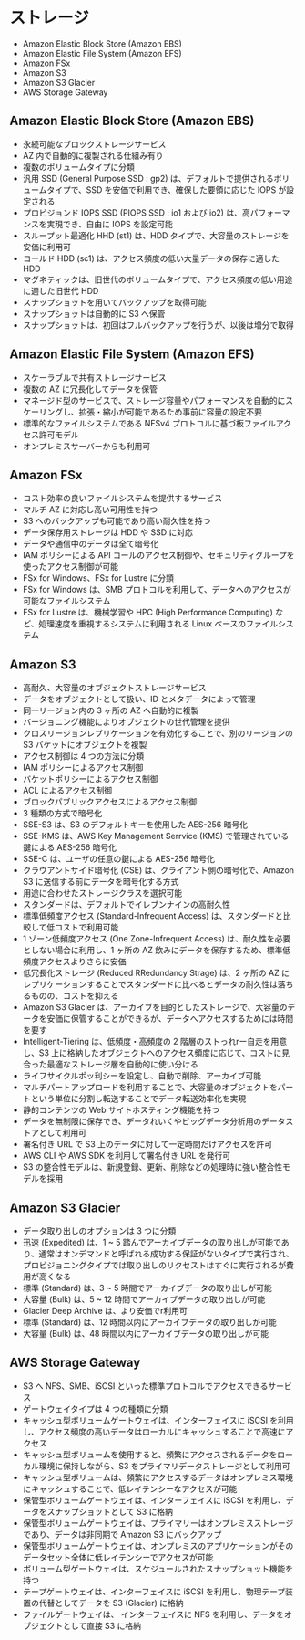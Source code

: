 # ストレージ

* Amazon Elastic Block Store (Amazon EBS)
* Amazon Elastic File System (Amazon EFS)
* Amazon FSx
* Amazon S3
* Amazon S3 Glacier
* AWS Storage Gateway

## Amazon Elastic Block Store (Amazon EBS)
* 永続可能なブロックストレージサービス
* AZ 内で自動的に複製される仕組み有り
* 複数のボリュームタイプに分類
* 汎用 SSD (General Purpose SSD : gp2) は、デフォルトで提供されるボリュームタイプで、SSD を安価で利用でき、確保した要領に応じた IOPS が設定される
* プロビジョンド IOPS SSD (PIOPS SSD : io1 および io2) は、高パフォーマンスを実現でき、自由に IOPS を設定可能
* スループット最適化 HHD (st1) は、HDD タイプで、大容量のストレージを安価に利用可
* コールド HDD (sc1) は、アクセス頻度の低い大量データの保存に適した HDD
* マグネティックは、旧世代のボリュームタイプで、アクセス頻度の低い用途に適した旧世代 HDD
* スナップショットを用いてバックアップを取得可能
* スナップショットは自動的に S3 へ保管
* スナップショットは、初回はフルバックアップを行うが、以後は増分で取得

## Amazon Elastic File System (Amazon EFS)
* スケーラブルで共有ストレージサービス
* 複数の AZ に冗長化してデータを保管
* マネージド型のサービスで、ストレージ容量やパフォーマンスを自動的にスケーリングし、拡張・縮小が可能であるため事前に容量の設定不要
* 標準的なファイルシステムである NFSv4 プロトコルに基づ板ファイルアクセス許可モデル
* オンプレミスサーバーからも利用可

## Amazon FSx
* コスト効率の良いファイルシステムを提供するサービス
* マルチ AZ に対応し高い可用性を持つ
* S3 へのバックアップも可能であり高い耐久性を持つ
* データ保存用ストレージは HDD や SSD に対応
* データや通信中のデータは全て暗号化
* IAM ポリシーによる API コールのアクセス制御や、セキュリティグループを使ったアクセス制御が可能
* FSx for Windows、FSx for Lustre に分類
* FSx for Windows は、SMB プロトコルを利用して、データへのアクセスが可能なファイルシステム
* FSx for Lustre は、機械学習や HPC (High Performance Computing) など、処理速度を重視するシステムに利用される Linux ベースのファイルシステム

## Amazon S3
* 高耐久、大容量のオブジェクトストレージサービス
* データをオブジェクトとして扱い、ID とメタデータによって管理
* 同一リージョン内の 3 ヶ所の AZ へ自動的に複製
* バージョニング機能によりオブジェクトの世代管理を提供
* クロスリージョンレプリケーションを有効化することで、別のリージョンの S3 バケットにオブジェクトを複製
* アクセス制御は 4 つの方法に分類
* IAM ポリシーによるアクセス制御
* バケットポリシーによるアクセス制御
* ACL によるアクセス制御
* ブロックパブリックアクセスによるアクセス制御
* 3 種類の方式で暗号化
* SSE-S3 は、S3 のデフォルトキーを使用した AES-256 暗号化
* SSE-KMS は、AWS Key Management Serrvice (KMS) で管理されている鍵による AES-256 暗号化
* SSE-C は、ユーザの任意の鍵による AES-256 暗号化
* クラウアントサイド暗号化 (CSE) は、クライアント側の暗号化で、Amazon S3 に送信する前にデータを暗号化する方式
* 用途に合わせたストレージクラスを選択可能
* スタンダードは、デフォルトでイレブンナインの高耐久性
* 標準低頻度アクセス (Standard-Infrequent Access) は、スタンダードと比較して低コストで利用可能
* 1 ゾーン低頻度アクセス (One Zone-Infrequent Access) は、耐久性を必要としない場合に利用し、1 ヶ所の AZ 飲みにデータを保存するため、標準低頻度アクセスよりさらに安価
* 低冗長化ストレージ (Reduced RRedundancy Strage) は、2 ヶ所の AZ にレプリケーションすることでスタンダードに比べるとデータの耐久性は落ちるものの、コストを抑える
* Amazon S3 Glacier は、アーカイブを目的としたストレージで、大容量のデータを安価に保管することができるが、データへアクセスするためには時間を要す
* Intelligent-Tiering は、低頻度・高頻度の 2 階層のストっれrー自走を用意し、S3 上に格納したオブジェクトへのアクセス頻度に応じて、コストに見合った最適なストレージ層を自動的に使い分ける
* ライフサイクルポッ利シーを設定し、自動で削除、アーカイブ可能
* マルチパートアップロードを利用することで、大容量のオブジェクトをパートという単位に分割し転送することでデータ転送効率化を実現
* 静的コンテンツの Web サイトホスティング機能を持つ
* データを無制限に保存でき、データれいくやビッグデータ分析用のデータストアとして利用可
* 署名付き URL で S3 上のデータに対して一定時間だけアクセスを許可
* AWS CLI や AWS SDK を利用して署名付き URL を発行可
* S3 の整合性モデルは、新規登録、更新、削除などの処理時に強い整合性モデルを採用

## Amazon S3 Glacier
* データ取り出しのオプションは 3 つに分類
* 迅速 (Expedited) は、1 ~ 5 踏んでアーカイブデータの取り出しが可能であり、通常はオンデマンドと呼ばれる成功する保証がないタイプで実行され、プロビジョニングタイプでは取り出しのリクセストはすぐに実行されるが費用が高くなる
* 標準 (Standard) は、3 ~ 5 時間でアーカイブデータの取り出しが可能
* 大容量 (Bulk) は、5 ~ 12 時間でアーカイブデータの取り出しが可能
* Glacier Deep Archive は、より安価でr利用可
* 標準 (Standard) は、12 時間以内にアーカイブデータの取り出しが可能
* 大容量 (Bulk) は、48 時間以内にアーカイブデータの取り出しが可能

## AWS Storage Gateway
* S3 へ NFS、SMB、iSCSI といった標準プロトコルでアクセスできるサービス
* ゲートウェイタイプは 4 つの種類に分類
* キャッシュ型ボリュームゲートウェイは、インターフェイスに iSCSI を利用し、アクセス頻度の高いデータはローカルにキャッシュすることで高速にアクセス
* キャッシュ型ボリュームを使用すると、頻繁にアクセスされるデータをローカル環境に保持しながら、S3 をプライマリデータストレージとして利用可
* キャッシュ型ボリュームは、頻繁にアクセスするデータはオンプレミス環境にキャッシュすることで、低レイテンシーなアクセスが可能
* 保管型ボリュームゲートウェイは、インターフェイスに iSCSI を利用し、データをスナップショットとして S3 に格納
* 保管型ボリュームゲートウェイは、プライマリーはオンプレミスストレージであり、データは非同期で Amazon S3 にバックアップ
* 保管型ボリュームゲートウェイは、オンプレミスのアプリケーションがそのデータセット全体に低レイテンシーでアクセスが可能
* ボリューム型ゲートウェイは、スケジュールされたスナップショット機能を持つ
* テープゲートウェイは、インターフェイスに iSCSI を利用し、物理テープ装置の代替としてデータを S3 (Glacier) に格納
* ファイルゲートウェイは、 インターフェイスに NFS を利用し、データをオブジェクトとして直接 S3 に格納
